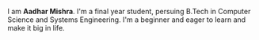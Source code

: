 I am **Aadhar Mishra**. I'm a final year student, persuing B.Tech in Computer Science and Systems Engineering. I'm a beginner and eager to learn and make it big in life.
